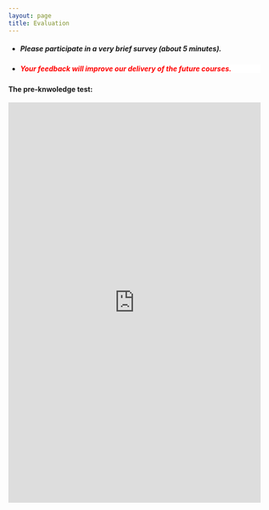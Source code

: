 ```yaml
---
layout: page
title: Evaluation 
--- 
```



<html>
<body>
  
  <ul>
    <li> <h5> Please participate in a very brief survey (about 5 minutes). </h5> </li>
    <li> <h5 style="background-color:white; color:red; text-align: left;"> Your feedback will improve our delivery of the future courses. </h5> </li>
    </ul>

  </body>
</html>

<h4> The pre-knwoledge test: </h4>
<iframe src="https://forms.gle/nYvq2ZUXyEkPQkYb9" width="100%" height="800" frameborder="0" marginheight="0" marginwidth="0">Loading… </iframe>
